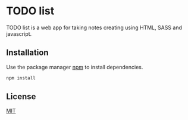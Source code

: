 # TODO list

TODO list is a web app for taking notes creating using HTML, SASS and javascript.

## Installation

Use the package manager [npm](https://www.npmjs.com/) to install dependencies.

```bash
npm install
```

## License
[MIT](https://choosealicense.com/licenses/mit/)

